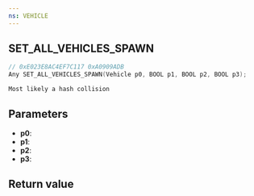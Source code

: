 ```yaml
---
ns: VEHICLE
---
```

## SET_ALL_VEHICLES_SPAWN

```c
// 0xE023E8AC4EF7C117 0xA0909ADB
Any SET_ALL_VEHICLES_SPAWN(Vehicle p0, BOOL p1, BOOL p2, BOOL p3);
```

```
Most likely a hash collision  
```

## Parameters
* **p0**: 
* **p1**: 
* **p2**: 
* **p3**: 

## Return value
